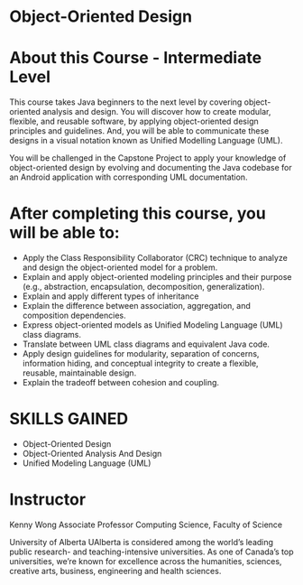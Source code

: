 # Object-Oriented Design

# About this Course - Intermediate Level

This course takes Java beginners to the next level by covering object-oriented analysis and design. You will discover how to create modular, flexible, and reusable software, by applying object-oriented design principles and guidelines. And, you will be able to communicate these designs in a visual notation known as Unified Modelling Language (UML).

You will be challenged in the Capstone Project to apply your knowledge of object-oriented design by evolving and documenting the Java codebase for an Android application with corresponding UML documentation.

# After completing this course, you will be able to: 
- Apply the Class Responsibility Collaborator (CRC) technique to analyze and design the object-oriented model for a problem.	
- Explain and apply object-oriented modeling principles and their purpose (e.g., abstraction, encapsulation, decomposition, generalization).
- Explain and apply different types of inheritance
- Explain the difference between association, aggregation, and composition dependencies.
- Express object-oriented models as Unified Modeling Language (UML) class diagrams.
- Translate between UML class diagrams and equivalent Java code.
- Apply design guidelines for modularity, separation of concerns, information hiding, and conceptual integrity to create a flexible, reusable, maintainable design.
- Explain the tradeoff between cohesion and coupling.

# SKILLS GAINED
- Object-Oriented Design
- Object-Oriented Analysis And Design
- Unified Modeling Language (UML)

# Instructor
Kenny Wong
Associate Professor
Computing Science, Faculty of Science

University of Alberta
UAlberta is considered among the world’s leading public research- and teaching-intensive universities. As one of Canada’s top universities, we’re known for excellence across the humanities, sciences, creative arts, business, engineering and health sciences.
